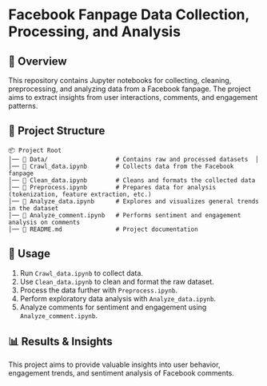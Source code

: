 # Facebook Fanpage Data Collection, Processing, and Analysis  

## 📌 Overview  
This repository contains Jupyter notebooks for collecting, cleaning, preprocessing, and analyzing data from a Facebook fanpage. The project aims to extract insights from user interactions, comments, and engagement patterns.  

## 📂 Project Structure  

```
📦 Project Root  
│── 📂 Data/                   # Contains raw and processed datasets  │  
│── 📜 Crawl_data.ipynb        # Collects data from the Facebook fanpage  
│── 📜 Clean_data.ipynb        # Cleans and formats the collected data  
│── 📜 Preprocess.ipynb        # Prepares data for analysis (tokenization, feature extraction, etc.)  
│── 📜 Analyze_data.ipynb      # Explores and visualizes general trends in the dataset  
│── 📜 Analyze_comment.ipynb   # Performs sentiment and engagement analysis on comments  
│── 📜 README.md               # Project documentation  
```

## 🚀 Usage  
1. Run `Crawl_data.ipynb` to collect data.  
2. Use `Clean_data.ipynb` to clean and format the raw dataset.  
3. Process the data further with `Preprocess.ipynb`.  
4. Perform exploratory data analysis with `Analyze_data.ipynb`.  
5. Analyze comments for sentiment and engagement using `Analyze_comment.ipynb`.  

## 📊 Results & Insights  
This project aims to provide valuable insights into user behavior, engagement trends, and sentiment analysis of Facebook comments.  
